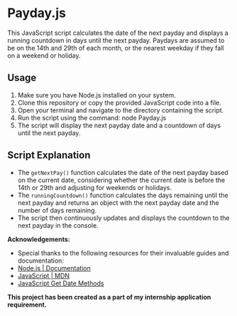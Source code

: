 # Payday.js

This JavaScript script calculates the date of the next payday and displays a running countdown in days until the next payday. Paydays are assumed to be on the 14th and 29th of each month, or the nearest weekday if they fall on a weekend or holiday.

## Usage

1. Make sure you have Node.js installed on your system.
2. Clone this repository or copy the provided JavaScript code into a file.
3. Open your terminal and navigate to the directory containing the script.
4. Run the script using the command:
node Payday.js
5. The script will display the next payday date and a countdown of days until the next payday.

## Script Explanation

- The `getNextPay()` function calculates the date of the next payday based on the current date, considering whether the current date is before the 14th or 29th and adjusting for weekends or holidays.
- The `runningCountdown()` function calculates the days remaining until the next payday and returns an object with the next payday date and the number of days remaining.
- The script then continuously updates and displays the countdown to the next payday in the console.

**Acknowledgements:**
- Special thanks to the following resources for their invaluable guides and documentation:
- [Node.js | Documentation](https://nodejs.org/en/docs)
- [JavaScript | MDN](https://developer.mozilla.org/en-US/docs/Web/JavaScript)
- [JavaScript Get Date Methods](https://www.w3schools.com/js/js_date_methods.asp)

**This project has been created as a part of my internship application requirement.**
  
